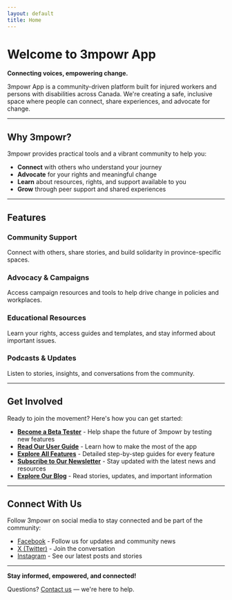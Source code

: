 ```yaml
---
layout: default
title: Home
---
```


# Welcome to 3mpowr App

**Connecting voices, empowering change.**

3mpowr App is a community-driven platform built for injured workers and persons with disabilities across Canada. We're creating a safe, inclusive space where people can connect, share experiences, and advocate for change.

---

## Why 3mpowr?

3mpowr provides practical tools and a vibrant community to help you:
- **Connect** with others who understand your journey
- **Advocate** for your rights and meaningful change
- **Learn** about resources, rights, and support available to you
- **Grow** through peer support and shared experiences

---

## Features

<div class="features-grid">

### Community Support
Connect with others, share stories, and build solidarity in province-specific spaces.

### Advocacy & Campaigns
Access campaign resources and tools to help drive change in policies and workplaces.

### Educational Resources
Learn your rights, access guides and templates, and stay informed about important issues.

### Podcasts & Updates
Listen to stories, insights, and conversations from the community.

</div>

---

## Get Involved

Ready to join the movement? Here's how you can get started:

- **[Become a Beta Tester](beta)** - Help shape the future of 3mpowr by testing new features
- **[Read Our User Guide](user-guide)** - Learn how to make the most of the app
- **[Explore All Features](features)** - Detailed step-by-step guides for every feature
- **[Subscribe to Our Newsletter](newsletter)** - Stay updated with the latest news and resources
- **[Explore Our Blog](blog)** - Read stories, updates, and important information

---

## Connect With Us

Follow 3mpowr on social media to stay connected and be part of the community:

- [Facebook](https://www.facebook.com/3mpowrapp) - Follow us for updates and community news
- [X (Twitter)](https://x.com/3mpowrApp0816) - Join the conversation
- [Instagram](https://www.instagram.com/3mpowrapp/) - See our latest posts and stories

---

**Stay informed, empowered, and connected!**

Questions? [Contact us](contact) — we're here to help.
